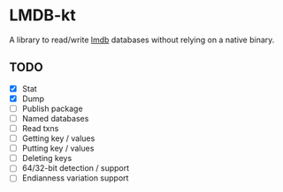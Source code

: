 # LMDB-kt

A library to read/write [lmdb](http://www.lmdb.tech/doc/) databases without relying on a native binary.

## TODO
- [X] Stat
- [X] Dump
- [ ] Publish package
- [ ] Named databases
- [ ] Read txns
- [ ] Getting key / values
- [ ] Putting key / values
- [ ] Deleting keys
- [ ] 64/32-bit detection / support
- [ ] Endianness variation support
